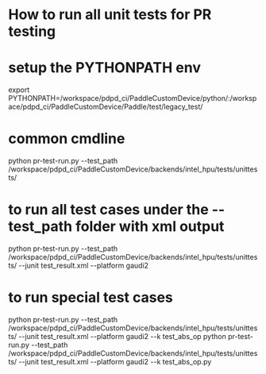 # How to run all unit tests for PR testing
# setup the PYTHONPATH env
export PYTHONPATH=/workspace/pdpd_ci/PaddleCustomDevice/python/:/workspace/pdpd_ci/PaddleCustomDevice/Paddle/test/legacy_test/

# common cmdline
python pr-test-run.py --test_path /workspace/pdpd_ci/PaddleCustomDevice/backends/intel_hpu/tests/unittests/

# to run all test cases under the --test_path folder with xml output
python pr-test-run.py --test_path /workspace/pdpd_ci/PaddleCustomDevice/backends/intel_hpu/tests/unittests/ --junit test_result.xml --platform gaudi2

# to run special test cases
python pr-test-run.py --test_path /workspace/pdpd_ci/PaddleCustomDevice/backends/intel_hpu/tests/unittests/ --junit test_result.xml --platform gaudi2 --k test_abs_op
python pr-test-run.py --test_path /workspace/pdpd_ci/PaddleCustomDevice/backends/intel_hpu/tests/unittests/ --junit test_result.xml --platform gaudi2 --k test_abs_op.py
